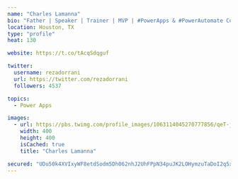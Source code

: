 ```yaml
---
name: "Charles Lamanna"
bio: "Father | Speaker | Trainer | MVP | #PowerApps & #PowerAutomate Community Super User | YouTuber Right-pointing triangle http://youtube.com/c/rezadorrani | Learn - Share - Clockwise rightwards and leftwards open circle arrows"
location: Houston, TX
type: "profile"
heat: 130

website: https://t.co/tAcqSdqguf

twitter:
  username: rezadorrani
  url: https://twitter.com/rezadorrani
  followers: 4537

topics:
  - Power Apps

images:
  - url: https://pbs.twimg.com/profile_images/1063114045270777856/qeT-jpWr_400x400.jpg
    width: 400
    height: 400
    isCached: true
    title: "Charles Lamanna"

secured: "UDu50k4XVIxyWF8etdSodm5Dh062nhJ2UhFPpN34puJK2LOHymzuTaDoI2q5xlcxQCCFAed2cxTcIMvpcjdgtLqFr2MpAl4avUPFbgRCTNsbMEK34UybDFBSrG+966l6s5iJTDduZbEeXis9yuBdZ57BYa/4HkTuVk7rKlH3Iz5Y5roodQG9AE7ye7j8oxFQ07plBBFb9G305LahACLYVAXYuY8LGRnWzDmvYFGG9iUjX1W2vCop4DIIPWCpRsoAxHXmMmcj/Etz+bGzIEHvwpDYj1azvVh+g0W5ytgxNm8D1wL5YMHQDwkO9w06oo8qYFiaoRSyWoEoAS9Y1AYwx8vzk/a6itTEjmf5k+E/dNiu1YsOGdijabvTpiIuntLRIkFEwnZPGXcCZdI+ZQpdKUFbE98KqtHnEos0dPIswss=;ydILqgCmS0Y1K+LbjQQx2A=="
---
```



